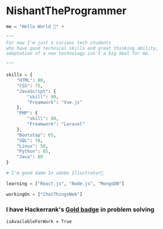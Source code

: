 # NishantTheProgrammer

```python
me = "Hello World 👋" + 

"""
For now I'm just a curious tech students
who have good technical skills and great thinking ability, 
adaptation of a new technology isn't a big deal for me.

"""

skills = {
    "HTML": 80,
    "CSS": 75,
    "JavaScript": {
        "skill": 90,
        "Freamwork": "Vue.js"
    },
    "PHP": {
        "skill": 80,
        "Freamwork": "Laravel"
    },
    "Bootstap": 65,
    "SQL": 70,
    "Linux": 50,
    "Python": 85,
    "Java": 80
}

# I'm good damm In adobe Illustrator🤩

learning = ["React.js", "Node.js", "MongoDB"]

workingOn = ["ChatThingsWeb"]
``` 


### I have Hackerrank's [Gold badge](https://www.hackerrank.com/NishantThePro) in problem solving

```
isAvailableForWork = True
```
